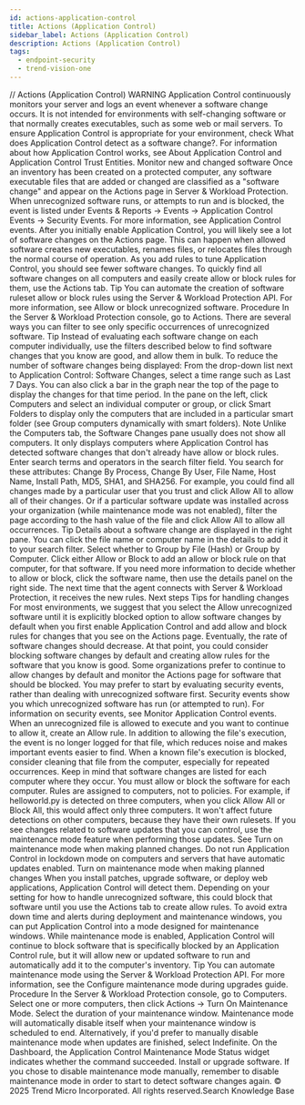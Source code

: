 ```yaml
---
id: actions-application-control
title: Actions (Application Control)
sidebar_label: Actions (Application Control)
description: Actions (Application Control)
tags:
  - endpoint-security
  - trend-vision-one
---
```


/*<![CDATA[*/ $('#title').html($('meta[name=map-description]').attr('content')); /*]]>*/ Actions (Application Control) WARNING Application Control continuously monitors your server and logs an event whenever a software change occurs. It is not intended for environments with self-changing software or that normally creates executables, such as some web or mail servers. To ensure Application Control is appropriate for your environment, check What does Application Control detect as a software change?. For information about how Application Control works, see About Application Control and Application Control Trust Entities. Monitor new and changed software Once an inventory has been created on a protected computer, any software executable files that are added or changed are classified as a "software change" and appear on the Actions page in Server & Workload Protection. When unrecognized software runs, or attempts to run and is blocked, the event is listed under Events & Reports → Events → Application Control Events → Security Events. For more information, see Application Control events. After you initially enable Application Control, you will likely see a lot of software changes on the Actions page. This can happen when allowed software creates new executables, renames files, or relocates files through the normal course of operation. As you add rules to tune Application Control, you should see fewer software changes. To quickly find all software changes on all computers and easily create allow or block rules for them, use the Actions tab. Tip You can automate the creation of software ruleset allow or block rules using the Server & Workload Protection API. For more information, see Allow or block unrecognized software. Procedure In the Server & Workload Protection console, go to Actions. There are several ways you can filter to see only specific occurrences of unrecognized software. Tip Instead of evaluating each software change on each computer individually, use the filters described below to find software changes that you know are good, and allow them in bulk. To reduce the number of software changes being displayed: From the drop-down list next to Application Control: Software Changes, select a time range such as Last 7 Days. You can also click a bar in the graph near the top of the page to display the changes for that time period. In the pane on the left, click Computers and select an individual computer or group, or click Smart Folders to display only the computers that are included in a particular smart folder (see Group computers dynamically with smart folders). Note Unlike the Computers tab, the Software Changes pane usually does not show all computers. It only displays computers where Application Control has detected software changes that don't already have allow or block rules. Enter search terms and operators in the search filter field. You search for these attributes: Change By Process, Change By User, File Name, Host Name, Install Path, MD5, SHA1, and SHA256. For example, you could find all changes made by a particular user that you trust and click Allow All to allow all of their changes. Or if a particular software update was installed across your organization (while maintenance mode was not enabled), filter the page according to the hash value of the file and click Allow All to allow all occurrences. Tip Details about a software change are displayed in the right pane. You can click the file name or computer name in the details to add it to your search filter. Select whether to Group by File (Hash) or Group by Computer. Click either Allow or Block to add an allow or block rule on that computer, for that software. If you need more information to decide whether to allow or block, click the software name, then use the details panel on the right side. The next time that the agent connects with Server & Workload Protection, it receives the new rules. Next steps Tips for handling changes For most environments, we suggest that you select the Allow unrecognized software until it is explicitly blocked option to allow software changes by default when you first enable Application Control and add allow and block rules for changes that you see on the Actions page. Eventually, the rate of software changes should decrease. At that point, you could consider blocking software changes by default and creating allow rules for the software that you know is good. Some organizations prefer to continue to allow changes by default and monitor the Actions page for software that should be blocked. You may prefer to start by evaluating security events, rather than dealing with unrecognized software first. Security events show you which unrecognized software has run (or attempted to run). For information on security events, see Monitor Application Control events. When an unrecognized file is allowed to execute and you want to continue to allow it, create an Allow rule. In addition to allowing the file's execution, the event is no longer logged for that file, which reduces noise and makes important events easier to find. When a known file's execution is blocked, consider cleaning that file from the computer, especially for repeated occurrences. Keep in mind that software changes are listed for each computer where they occur. You must allow or block the software for each computer. Rules are assigned to computers, not to policies. For example, if helloworld.py is detected on three computers, when you click Allow All or Block All, this would affect only three computers. It won't affect future detections on other computers, because they have their own rulesets. If you see changes related to software updates that you can control, use the maintenance mode feature when performing those updates. See Turn on maintenance mode when making planned changes. Do not run Application Control in lockdown mode on computers and servers that have automatic updates enabled. Turn on maintenance mode when making planned changes When you install patches, upgrade software, or deploy web applications, Application Control will detect them. Depending on your setting for how to handle unrecognized software, this could block that software until you use the Actions tab to create allow rules. To avoid extra down time and alerts during deployment and maintenance windows, you can put Application Control into a mode designed for maintenance windows. While maintenance mode is enabled, Application Control will continue to block software that is specifically blocked by an Application Control rule, but it will allow new or updated software to run and automatically add it to the computer's inventory. Tip You can automate maintenance mode using the Server & Workload Protection API. For more information, see the Configure maintenance mode during upgrades guide. Procedure In the Server & Workload Protection console, go to Computers. Select one or more computers, then click Actions → Turn On Maintenance Mode. Select the duration of your maintenance window. Maintenance mode will automatically disable itself when your maintenance window is scheduled to end. Alternatively, if you'd prefer to manually disable maintenance mode when updates are finished, select Indefinite. On the Dashboard, the Application Control Maintenance Mode Status widget indicates whether the command succeeded. Install or upgrade software. If you chose to disable maintenance mode manually, remember to disable maintenance mode in order to start to detect software changes again. © 2025 Trend Micro Incorporated. All rights reserved.Search Knowledge Base